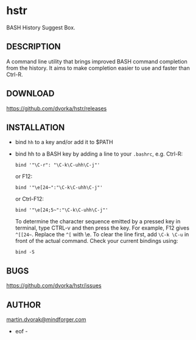 hstr
====

BASH History Suggest Box.

DESCRIPTION
-----------
A command line utility that brings improved BASH command completion 
from the history. It aims to make completion easier to use and faster
than Ctrl-R.


DOWNLOAD
--------
https://github.com/dvorka/hstr/releases


INSTALLATION
------------
* bind `hh` to a key and/or add it to $PATH
* bind hh to a BASH key by adding a line to your `.bashrc`, e.g. Ctrl-R:

    `bind '"\C-r": "\C-k\C-uhh\C-j"'`

  or F12:

    `bind '"\e[24~":"\C-k\C-uhh\C-j"'` 

  or Ctrl-F12:

    `bind '"\e[24;5~":"\C-k\C-uhh\C-j"'`

  To determine the character sequence emitted by a pressed key in terminal, 
  type CTRL-v and then press the key. For example, F12 gives `^[[24~`. 
  Replace the `^[` with \e. To clear the line first, add `\C-k \C-u` in front of 
  the actual command. Check your current bindings using:

    `bind -S`

BUGS
----
https://github.com/dvorka/hstr/issues


AUTHOR
------
martin.dvorak@mindforger.com
  
- eof -
